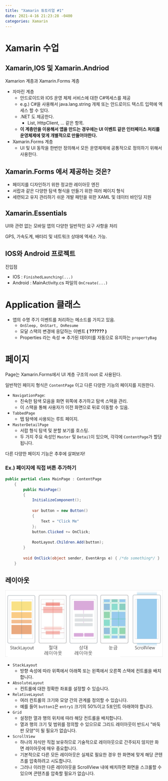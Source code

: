```yaml
---
title: "Xamarin 튜토리얼 #1"
date: 2021-4-16 21:23:28 -0400
categories: Xamarin
---
```


# Xamarin 수업

## Xamarin,IOS 및 Xamarin.Andriod

Xamarion 계층과 Xamarin.Forms 계층

- 자마린 계층
    - 안드로이드와 IOS 운영 체제 서비스에 대한 C#엑세스를 제공
    - e.g.) C#을 사용해서 java.lang.string 개체 또는 안드로이드 텍스트 입력에 엑세스 할 수 있다.
    - .NET 도 제공한다.
        - List<T>, HttpClient, ... 같은 항목.
    - **이 계층만을 이용해서 앱을 만드는 경우에는 UI 이벤트 같은 인터페이스 처리를 운영체제에 맞게 개별적으로 만들어야한다.**
- Xamarin.Forms 계층
    - UI 및 UI 동작을 한번만 정의해서 모든 운영체제에 공통적으로 정의하기 위해서 사용한다.

## Xamarin.Forms 에서 제공하는 것은?

- 페이지를 디자인하기 위한 정교한 레이아웃 엔진
- 서랍과 같은 다양한 탐색 형식을 만들기 위한 여러 페이지 형식
- 세련되고 유지 관리하기 쉬운 개발 패턴을 위한 XAML 및 데이터 바인딩 지원

## Xamarin.Essentials

UI와 관련 없는 모바일 앱의 다양한 일반적인 요구 사항을 처리

GPS, 가속도계, 배터리 및 네트워크 상태에 엑세스 가능.

## IOS와 Android 프로젝트

진입점

- IOS : `FinishedLaunching(...)`
- Android : MainActivity.cs 파일의 `OnCreate(...)`

# Application 클래스

- 앱의 수명 주기 이벤트를 처리하는 메소드를 가지고 있음.
    - `OnSleep, OnStart, OnResume`
    - 모달 스택의 변경에 응답하는 이벤트 **( ?????? )**
    - Properties 라는 속성 ⇒ 추가된 데이터를 자동으로 유지하는 `propertyBag`

# 페이지

Page는 Xamarin.Forms에서 UI 계층 구조의 root 로 사용된다.

일반적인 페이지 형식은 `ContentPage` 이고 다른 다양한 기능의 페이지를 지원한다.

- `NavigationPage`:
    - 친숙한 탐색 모음을 화면 위쪽에 추가하고 탐색 스택을 관리.
    - 이 스택을 통해 사용자가 이전 화면으로 뒤로 이동할 수 있음.
- `TabbedPage`
    - 탭 탐색에 사용되는 루트 페이지.
- `MasterDetailPage`
    - 서랍 형식 탐색 및 분할 보기를 호스팅.
    - 두 가지 주요 속성인 `Master` 및 `Detail`이 있으며, 각각에 `ContentPage`가 할당됩니다.

다른 다양한 페이지 기능은 추후에 살펴보자!

### Ex.) 페이지에 직접 버튼 추가하기

```csharp
public partial class MainPage : ContentPage
    {
        public MainPage()
        {
            InitializeComponent();

            var button = new Button()
            {
                Text = "Click Me"
            };
            button.Clicked += OnClick;

            RootLayout.Children.Add(button);
        }

        void OnClick(object sender, EventArgs e) { /*do something*/ }
    }
```

## 레이아웃

![2021-04-16/Untitled.png](2021-04-16/Untitled.png)

- `StackLayout`
    - 방향 속성에 따라 위쪽에서 아래쪽 또는 왼쪽에서 오른쪽 스택에 컨트롤을 배치합니다.
- `AbsoluteLayout`
    - 컨트롤에 대한 정확한 좌표를 설정할 수 있습니다.
- `RelativeLayout`
    - 여러 컨트롤의 크기와 모양 간의 관계를 정의할 수 있습니다.
    - 예를 들어 `button1`은 `entry1` 크기의 50%이고 5포인트 아래여야 합니다.
- `Grid`
    - 설정한 열과 행의 위치에 따라 해당 컨트롤을 배치합니다.
    - 열과 행의 크기 및 범위를 정의할 수 있으므로 그리드 레이아웃이 반드시 "바둑판 모양"이 될 필요가 없습니다.
- `ScrollView`
    - 하나의 자식만 직접 보유하므로 기술적으로 레이아웃으로 간주되지 않지만 화면 레이아웃에 매우 중요합니다.
    - 기본적으로 다른 모든 레이아웃은 실제로 필요한 경우 한 화면에 맞게 해당 콘텐츠를 압축하려고 시도합니다.
    - 그러나 이러한 다른 레이아웃을 ScrollView 내에 배치하면 화면을 스크롤할 수 있으며 콘텐츠를 압축할 필요가 없습니다.